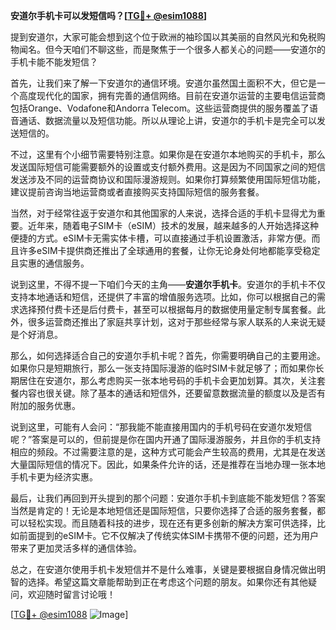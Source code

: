 **安道尔手机卡可以发短信吗？[[TG💪+ @esim1088](https://t.me/s/esim1088)]**

提到安道尔，大家可能会想到这个位于欧洲的袖珍国以其美丽的自然风光和免税购物闻名。但今天咱们不聊这些，而是聚焦于一个很多人都关心的问题——安道尔的手机卡能不能发短信？

首先，让我们来了解一下安道尔的通信环境。安道尔虽然国土面积不大，但它是一个高度现代化的国家，拥有完善的通信网络。目前在安道尔运营的主要电信运营商包括Orange、Vodafone和Andorra Telecom。这些运营商提供的服务覆盖了语音通话、数据流量以及短信功能。所以从理论上讲，安道尔的手机卡是完全可以发送短信的。

不过，这里有个小细节需要特别注意。如果你是在安道尔本地购买的手机卡，那么发送国际短信可能需要额外的设置或支付额外费用。这是因为不同国家之间的短信发送涉及不同的运营商协议和国际漫游规则。如果你打算频繁使用国际短信功能，建议提前咨询当地运营商或者直接购买支持国际短信的服务套餐。

当然，对于经常往返于安道尔和其他国家的人来说，选择合适的手机卡显得尤为重要。近年来，随着电子SIM卡（eSIM）技术的发展，越来越多的人开始选择这种便捷的方式。eSIM卡无需实体卡槽，可以直接通过手机设置激活，非常方便。而且许多eSIM卡提供商还推出了全球通用的套餐，让你无论身处何地都能享受稳定且实惠的通信服务。

说到这里，不得不提一下咱们今天的主角——**安道尔手机卡**。安道尔的手机卡不仅支持本地通话和短信，还提供了丰富的增值服务选项。比如，你可以根据自己的需求选择预付费卡还是后付费卡，甚至可以根据每月的数据使用量定制专属套餐。此外，很多运营商还推出了家庭共享计划，这对于那些经常与家人联系的人来说无疑是个好消息。

那么，如何选择适合自己的安道尔手机卡呢？首先，你需要明确自己的主要用途。如果你只是短期旅行，那么一张支持国际漫游的临时SIM卡就足够了；而如果你长期居住在安道尔，那么考虑购买一张本地号码的手机卡会更加划算。其次，关注套餐内容也很关键。除了基本的通话和短信外，还要留意数据流量的额度以及是否有附加的服务优惠。

说到这里，可能有人会问：“那我能不能直接用国内的手机号码在安道尔发短信呢？”答案是可以的，但前提是你在国内开通了国际漫游服务，并且你的手机支持相应的频段。不过需要注意的是，这种方式可能会产生较高的费用，尤其是在发送大量国际短信的情况下。因此，如果条件允许的话，还是推荐在当地办理一张本地手机卡更为经济实惠。

最后，让我们再回到开头提到的那个问题：安道尔手机卡到底能不能发短信？答案当然是肯定的！无论是本地短信还是国际短信，只要你选择了合适的服务套餐，都可以轻松实现。而且随着科技的进步，现在还有更多创新的解决方案可供选择，比如前面提到的eSIM卡。它不仅解决了传统实体SIM卡携带不便的问题，还为用户带来了更加灵活多样的通信体验。

总之，在安道尔使用手机卡发短信并不是什么难事，关键是要根据自身情况做出明智的选择。希望这篇文章能帮助到正在考虑这个问题的朋友。如果你还有其他疑问，欢迎随时留言讨论哦！

[[TG💪+ @esim1088](https://t.me/s/esim1088) ![Image](https://i.postimg.cc/4NQfJmqS/Snipaste-2025-05-13-00-14-12.png)]